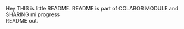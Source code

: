 Hey THIS is little README. README is part of COLABOR MODULE and SHARING mi progress <br>
README out.
